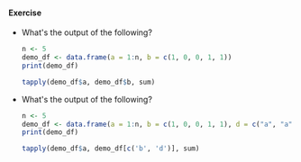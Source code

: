 #### Exercise

- What's the output of the following?
  ```r
  n <- 5
  demo_df <- data.frame(a = 1:n, b = c(1, 0, 0, 1, 1))
  print(demo_df)

  tapply(demo_df$a, demo_df$b, sum)
  ```
- What's the output of the following?
  ```r
  n <- 5
  demo_df <- data.frame(a = 1:n, b = c(1, 0, 0, 1, 1), d = c("a", "a", "a", "b", "b"))
  print(demo_df)

  tapply(demo_df$a, demo_df[c('b', 'd')], sum)
  ```
